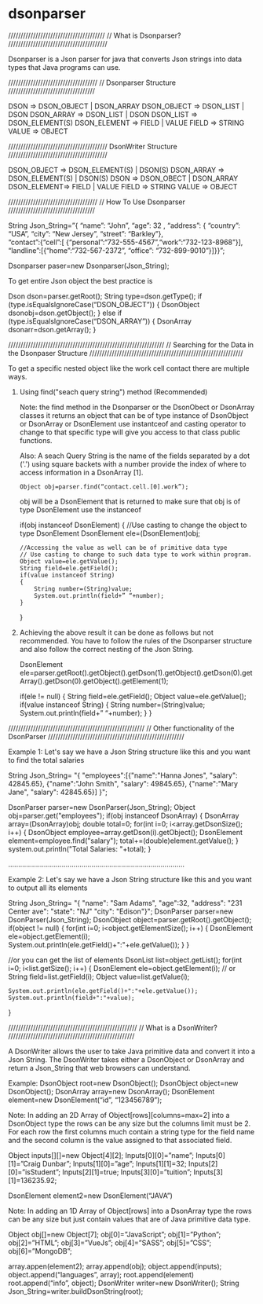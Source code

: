 # dsonparser
///////////////////////////////////////
// 	What is Dsonparser?
////////////////////////////////////////

Dsonparser is a Json parser for java that converts Json strings into data types that Java programs can use.

////////////////////////////////////
//	Dsonparser Structure
///////////////////////////////////

DSON => DSON_OBJECT | DSON_ARRAY
DSON_OBJECT => DSON_LIST | DSON
DSON_ARRAY => DSON_LIST | DSON
DSON_LIST => DSON_ELEMENT(S)
DSON_ELEMENT => FIELD | VALUE
FIELD => STRING
VALUE => OBJECT

////////////////////////////////////////
	DsonWriter Structure
////////////////////////////////////////

DSON_OBJECT => DSON_ELEMENT(S) | DSON(S)
DSON_ARRAY => DSON_ELEMENT(S) | DSON(S)
DSON => DSON_OBECT | DSON_ARRAY
DSON_ELEMENT=> FIELD | VALUE
FIELD => STRING
VALUE => OBJECT

////////////////////////////////////
//	How To Use Dsonparser
///////////////////////////////////

String Json_String=”{ “name”: “John”, “age”: 32 , “address”: { “country”: “USA”, “city”: “New Jersey”, “street”: “Barkley”},  
              “contact”:{“cell”:[ {“personal”:“732-555-4567”,“work”:“732-123-8968”}], 
              “landline”:[{“home”:“732-567-2372”, “office”: “732-899-9010”}]}}”;
              
Dsonparser paser=new Dsonparser(Json_String);

To get entire Json object the best practice is

Dson dson=parser.getRoot();
String type=dson.getType();
if (type.isEqualsIgnoreCase(“DSON_OBJECT”))
{
	DsonObject dsonobj=dson.getObject();
}
else if (type.isEqualsIgnoreCase(“DSON_ARRAY”))
{
	DsonArray dsonarr=dson.getArray();
}

///////////////////////////////////////////////////////////////
// Searching for the Data in the Dsonpaser Structure
//////////////////////////////////////////////////////////////

To get a specific nested object like the work cell contact there are multiple ways.

1)	Using find("seach query string") method (Recommended)

	Note: the find method in the Dsonparser or the DsonObect or DsonArray classes it returns an object 
	that can be of type instance of DsonObject or DsonArray or DsonElement use instantceof and casting operator 
	to change to that specific type will give you access to that class public functions.
	
	Also: A seach Query String is the name of the fields separated by a dot ('.') using square backets with a number 
	provide the index of where to access information in a DsonArray [1].

    	Object obj=parser.find(“contact.cell.[0].work”);

	obj  will be a DsonElement that is returned
	to make sure that obj is of type DsonElement use the instanceof 

	if(obj instanceof DsonElement)
	{
		//Use casting to change the object to type DsonElement
		DsonElement ele=(DsonElement)obj; 

		//Accessing the value as well can be of primitive data type 
		// Use casting to change to such data type to work within program.
		Object value=ele.getValue();
		String field=ele.getField();
		if(value instanceof String)
		{
			String number=(String)value;
			System.out.println(field+” “+number);
		}
	}
  
2)	Achieving the above result it can be done as follows but not recommended.
	You have to follow the rules of the Dsonparser structure and also follow the
	correct nesting of the Json String.

	DsonElement ele=parser.getRoot().getObject().getDson(1).getObject().getDson(0).getArray().getDson(0).getObject().getElement(1);	

	if(ele != null)
	{
		String field=ele.getField();
		Object value=ele.getValue();
		if(value instanceof String)
		{
			String number=(String)value;
			System.out.println(field+” “+number);
		}
	}

///////////////////////////////////////////////////////
//	Other functionality of the DsonParser
///////////////////////////////////////////////////////

Example 1:
Let's say we have a Json String structure like this and you want to find the total salaries

String Json_String= "{ "employees":[{"name":"Hanna Jones", "salary": 42845.65}, {"name":"John Smith", "salary": 49845.65}, {"name":"Mary Jane", "salary": 42845.65}] }";

DsonParser parser=new DsonParser(Json_String);
Object obj=parser.get("employees");
if(obj instanceof DsonArray)
{
	DsonArray array=(DsonArray)obj;
	double total=0;
	for(int i=0; i<array.getDsonSize(); i++)
	{
		DsonObject employee=array.getDson(i).getObject();
		DsonElement element=employee.find("salary");
		total+=(double)element.getValue();
	}
	system.out.println("Total Salaries: "+total);
}

.........................................................................................

Example 2:
Let's say we have a Json String structure like this and you want to output all its elements

String Json_String= "{ "name": "Sam Adams", "age":32, "address": "231 Center ave": "state": "NJ" "city": "Edison"}";
DsonParser parser=new DsonParser(Json_String);
DsonObject object=parser.getRoot().getObject();
if(object != null)
{
	for(int i=0; i<object.getElementSize(); i++)
	{
		DsonElement ele=object.getElement(i);
		System.out.println(ele.getField()+":"+ele.getValue());
	}
}

//or you can get the list of elements
DsonList list=object.getList();
for(int i=0; i<list.getSize(); i++)
{
	DsonElement ele=object.getElement(i);
	// or
	String field=list.getField(i);
	Object value=list.getValue(i);
	
	System.out.println(ele.getField()+":"+ele.getValue());
	System.out.println(field+":"+value);
}

////////////////////////////////////////////////////
//	What is a DsonWriter? 
///////////////////////////////////////////////////

A DsonWriter allows the user to take Java primitive data and convert it into a Json String.
The DsonWriter takes either a DsonObject or DsonArray and return a Json_String that web browsers can understand.

Example:
DsonObject root=new DsonObject();
DsonObject object=new DsonObject();
DsonArray array=new DsonArray();
DsonElement element=new DsonElement(“id”, “123456789”);

Note: In adding an 2D Array of Object[rows][columns=max=2] into a DsonObject type the 
rows can be any size but the columns limit must be 2. For each row the first columns 
much contain a string type for the field name and the second column is the value assigned
to that associated field.

Object inputs[][]=new Object[4][2];
Inputs[0][0]=”name”;
Inputs[0][1]=”Craig Dunbar”;
Inputs[1][0]=”age”;
Inputs[1][1]=32;
Inputs[2][0]=”isStudent”;
Inputs[2][1]=true;
Inputs[3][0]=”tuition”;
Inputs[3][1]=136235.92;

DsonElement element2=new DsonElement(“JAVA”)

Note: In adding an 1D Array of Object[rows] into a DsonArray type the 
rows can be any size but just contain values that are of Java primitive data
type.

Object obj[]=new Object[7];
obj[0]=”JavaScript”;
obj[1]=”Python”;
obj[2]=”HTML”;
obj[3]=”VueJs”;
obj[4]=”SASS”;
obj[5]=”CSS”;
obj[6]=”MongoDB”;

array.appen(element2);
array.append(obj);
object.append(inputs);
object.append(“languages”, array);
root.append(element)
root.append(“info”, object);
DsonWriter writer=new DsonWriter();
String Json_String=writer.buildDsonString(root);
